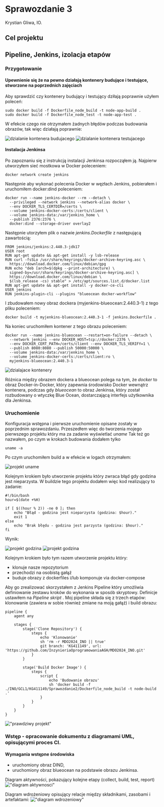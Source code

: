 # Sprawozdanie 3
Krystian Gliwa, IO.

## Cel projektu


## Pipeline, Jenkins, izolacja etapów

### Przygotowanie

#### Upewnienie się że na pewno działają kontenery budujące i testujące, stworzone na poprzednich zajęciach
Aby sprawdzić czy kontenery budujący i testujący dziłają poprawnie użyłem poleceń: 
```
sudo docker build -f Dockerfile_node_build -t node-app-build .
sudo docker build -f Dockerfile_node_test -t node-app-test .
```
W efekcie czego nie otrzymałem żadnych błędów podczas budowania obrazów, tak więc działają poprawnie: 

![dzialanie kontenera budujacego](./zrzuty_ekranu/1.jpg)
![dzialanie kontenera testujacego](./zrzuty_ekranu/2.jpg)

#### Instalacja Jenkinsa
Po zapoznaniu się z instrukcją instalacji Jenkinsa rozpocząłem ją.
Najpierw utworzyłem  sieć mostkowa w Docker poleceniem: 
```
docker network create jenkins
```
Następnie aby wykonać polecenia Docker w węzłach Jenkins, pobierałem i uruchomiłem docker:dind poleceniem: 
```
docker run --name jenkins-docker --rm --detach \
  --privileged --network jenkins --network-alias docker \
  --env DOCKER_TLS_CERTDIR=/certs \
  --volume jenkins-docker-certs:/certs/client \
  --volume jenkins-data:/var/jenkins_home \
  --publish 2376:2376 \
  docker:dind --storage-driver overlay2
  ```
Następnie utorzyłem plik o nazwie *jenkins.Dockerfile* z następującą zawartością:
```
FROM jenkins/jenkins:2.440.3-jdk17
USER root
RUN apt-get update && apt-get install -y lsb-release
RUN curl -fsSLo /usr/share/keyrings/docker-archive-keyring.asc \
  https://download.docker.com/linux/debian/gpg
RUN echo "deb [arch=$(dpkg --print-architecture) \
  signed-by=/usr/share/keyrings/docker-archive-keyring.asc] \
  https://download.docker.com/linux/debian \
  $(lsb_release -cs) stable" > /etc/apt/sources.list.d/docker.list
RUN apt-get update && apt-get install -y docker-ce-cli
USER jenkins
RUN jenkins-plugin-cli --plugins "blueocean docker-workflow"
```
I zbudowałem nowy obraz dockera (myjenkins-blueocean:2.440.3-1) z tego pliku poleceniem:
```
docker build -t myjenkins-blueocean:2.440.3-1 -f jenkins.Dockerfile .
```
Na koniec uruchomiłem kontener z tego obrazu poleceniem: 
```
docker run --name jenkins-blueocean --restart=on-failure --detach \
  --network jenkins --env DOCKER_HOST=tcp://docker:2376 \
  --env DOCKER_CERT_PATH=/certs/client --env DOCKER_TLS_VERIFY=1 \
  --publish 8080:8080 --publish 50000:50000 \
  --volume jenkins-data:/var/jenkins_home \
  --volume jenkins-docker-certs:/certs/client:ro \
  myjenkins-blueocean:2.440.3-1
```
![dzialajace kontenery](./zrzuty_ekranu/3.jpg)

Różnica między obrazem dockera a blueocean polega na tym, że *docker* to obraz Docker-in-Docker, który zapewnia środowisko Docker wewnątrz kontenera, podczas gdy *blueocean* to obraz Jenkinsa, który został rozbudowany o wtyczkę Blue Ocean, dostarczającą interfejs użytkownika dla Jenkinsa.

### Uruchomienie
Konfiguracja wstępna i pierwsze uruchomienie opisane zostały w poprzednim sprawozdaniu. 
Przeszedłem więc do tworzenia mojego pierwszego projektu który ma za zadanie wyświetlać *uname*
Tak też go nazwałem, po czym w krokach budowania dodałem tylko 
```
uname -a
```
Po czym uruchomiłem build a w efekcie w logach otrzymałem: 

![projekt uname](./zrzuty_ekranu/4.jpg)

Kolejnym krokiem było utworzenie projektu który zwraca błąd gdy godzina jest nieparzysta. 
W buildzie tego projektu dodałem więc kod realizujący to zadanie: 
```
#!/bin/bash
hour=$(date +%H)

if [ $((hour % 2)) -ne 0 ]; then
    echo "Błąd - godzina jest nieparzysta (godzina: $hour)."
    exit 1
else
    echo "Brak błędu - godzina jest parzysta (godzina: $hour)."
fi
```
Wynik: 

![projekt godzina](./zrzuty_ekranu/5.jpg)
![projekt godzina](./zrzuty_ekranu/6.jpg)


Kolejnym krokiem było tym razem utworzenie projektu który: 
- klonuje nasze repozytorium
- przechodzi na osobistą gałąź
- buduje obrazy z dockerfiles i/lub komponuje via docker-compose

Aby go zrealizować skorzystałem z Jenkins Pipeline który umożliwia definiowanie zestawu kroków do wykonania w sposób skryptowy. Definicje ustawiłem na *Pipeline skript* . Moj pipeline składa się z trzech etapów: klonowanie (zawiera w sobie również zmiane na moją gałąź) i build obrazu:
```
pipeline {
    agent any

    stages {
        stage('Clone Repository') {
            steps {
                echo 'Klonowanie'
                sh 'rm -r MDO2024_INO || true'
                git branch: 'KG411149', url: 'https://github.com/InzynieriaOprogramowaniaAGH/MDO2024_INO.git'
            }
        }

        stage('Build Docker Image') {
            steps {
                script {
                    echo 'Budowanie obrazu'
                    sh 'docker build -f ./INO/GCL1/KG411149/Sprawozdanie2/Dockerfile_node_build -t node-build .'
                }
            }
        }
    }
}
```
!["prawdziwy projekt"](./zrzuty_ekranu/7.jpg)



### Wstęp - opracowanie dokumentu z diagramami UML, opisującymi proces CI.

#### Wymagania wstępne środowiska

- uruchomiony obraz DIND,
- uruchomiony obraz blueocean na podstawie obrazu Jenkinsa.

Diagram aktywności, pokazujący kolejne etapy (collect, build, test, report)
!["diagram aktywnosci"](./zrzuty_ekranu/9.jpg)



Diagram wdrożeniowy opisujący relacje między składnikami, zasobami i artefaktami: 
!["diagram wdrozeniowy"](./zrzuty_ekranu/8.jpg)

